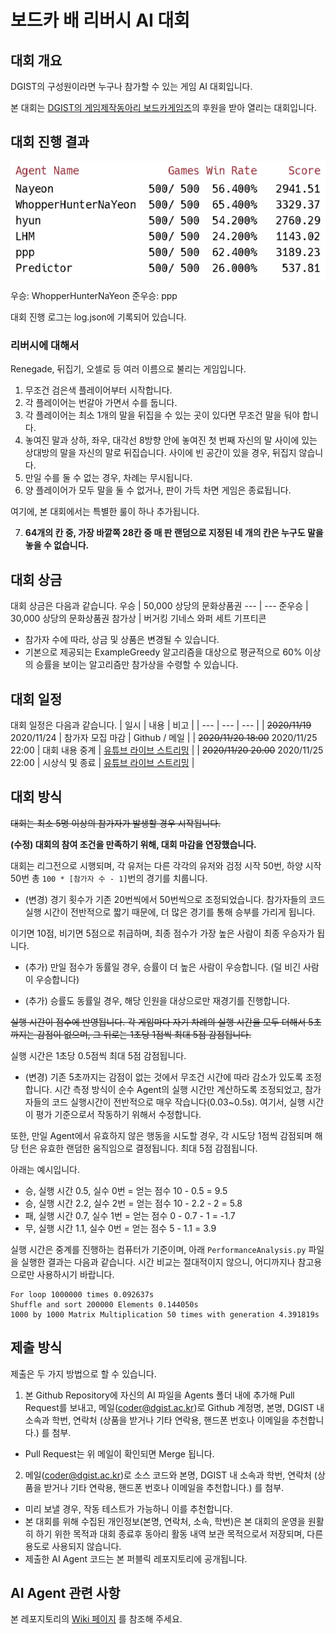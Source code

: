 # 보드카 배 리버시 AI 대회
## 대회 개요
DGIST의 구성원이라면 누구나 참가할 수 있는 게임 AI 대회입니다.

본 대회는 [DGIST의 게임제작동아리 보드카게임즈](http://vodkagames.net)의 후원을 받아 열리는 대회입니다.

## 대회 진행 결과

![Result](https://github.com/r3coder/vodka-ai-contest-1-reversi/blob/master/Resources/Result.png)

우승: WhopperHunterNaYeon
준우승: ppp

대회 진행 로그는 log.json에 기록되어 있습니다.
### 리버시에 대해서
Renegade, 뒤집기, 오셀로 등 여러 이름으로 불리는 게임입니다.

1. 무조건 검은색 플레이어부터 시작합니다.
2. 각 플레이어는 번갈아 가면서 수를 둡니다.
3. 각 플레이어는 최소 1개의 말을 뒤집을 수 있는 곳이 있다면 무조건 말을 둬야 합니다.
4. 놓여진 말과 상하, 좌우, 대각선 8방향 안에 놓여진 첫 번째 자신의 말 사이에 있는 상대방의 말을 자신의 말로 뒤집습니다. 사이에 빈 공간이 있을 경우, 뒤집지 않습니다.
5. 만일 수를 둘 수 없는 경우, 차례는 무시됩니다.
6. 양 플레이어가 모두 말을 둘 수 없거나, 판이 가득 차면 게임은 종료됩니다.

여기에, 본 대회에서는 특별한 룰이 하나 추가됩니다.

7. **64개의 칸 중, 가장 바깥쪽 28칸 중 매 판 랜덤으로 지정된 네 개의 칸은 누구도 말을 놓을 수 없습니다.**


## 대회 상금
대회 상금은 다음과 같습니다.
우승 | 50,000 상당의 문화상품권 
--- | ---
준우승 | 30,000 상당의 문화상품권 
참가상 | 버거킹 기네스 와퍼 세트 기프티콘 
* 참가자 수에 따라, 상금 및 상품은 변경될 수 있습니다.
* 기본으로 제공되는 ExampleGreedy 알고리즘을 대상으로 평균적으로 60% 이상의 승률을 보이는 알고리즘만 참가상을 수령할 수 있습니다.

## 대회 일정
대회 일정은 다음과 같습니다.
| 일시 | 내용 | 비고 |
| --- | --- | --- |
| ~~2020/11/19~~ 2020/11/24 | 참가자 모집 마감 | Github / 메일 |
| ~~2020/11/20 18:00~~ 2020/11/25 22:00 | 대회 내용 중계 | [유튜브 라이브 스트리밍](https://www.youtube.com/watch?v=r0Rt79CUBtU) |
| ~~2020/11/20 20:00~~ 2020/11/25 22:00 | 시상식 및 종료 | [유튜브 라이브 스트리밍](https://www.youtube.com/watch?v=r0Rt79CUBtU) |

## 대회 방식
~~대회는 최소 5명 이상의 참가자가 발생할 경우 시작됩니다.~~

**(수정) 대회의 참여 조건을 만족하기 위해, 대회 마감을 연장했습니다.**

대회는 리그전으로 시행되며, 각 유저는 다른 각각의 유저와 검정 시작 50번, 하양 시작 50번 총 `100 * [참가자 수 - 1]`번의 경기를 치룹니다.

- (변경) 경기 횟수가 기존 20번씩에서 50번씩으로 조정되었습니다. 참가자들의 코드 실행 시간이 전반적으로 짧기 때문에, 더 많은 경기를 통해 승부를 가리게 됩니다.

이기면 10점, 비기면 5점으로 취급하며, 최종 점수가 가장 높은 사람이 최종 우승자가 됩니다.

- (추가) 만일 점수가 동률일 경우, 승률이 더 높은 사람이 우승합니다. (덜 비긴 사람이 우승합니다)

- (추가) 승률도 동률일 경우, 해당 인원을 대상으로만 재경기를 진행합니다.

~~실행 시간이 점수에 반영됩니다. 각 게임마다 자기 차례의 실행 시간을 모두 더해서 5초까지는 감점이 없으며, 그 뒤로는 1초당 1점씩 최대 5점 감점됩니다.~~

실행 시간은 1초당 0.5점씩 최대 5점 감점됩니다.

- (변경) 기존 5초까지는 감점이 없는 것에서 무조건 시간에 따라 감소가 있도록 조정합니다. 시간 측정 방식이 순수 Agent의 실행 시간만 계산하도록 조정되었고, 참가자들의 코드 실행시간이 전반적으로 매우 작습니다(0.03~0.5s). 여기서, 실행 시간이 평가 기준으로서 작동하기 위해서 수정합니다.

또한, 만일 Agent에서 유효하지 않은 행동을 시도할 경우, 각 시도당 1점씩 감점되며 해당 턴은 유효한 랜덤한 움직임으로 결정됩니다. 최대 5점 감점됩니다.

아래는 예시입니다.
- 승, 실행 시간 0.5, 실수 0번 = 얻는 점수 10 - 0.5 = 9.5
- 승, 실행 시간 2.2, 실수 2번 = 얻는 점수 10 - 2.2 - 2 = 5.8
- 패, 실행 시간 0.7, 실수 1번 = 얻는 점수 0 - 0.7 - 1 = -1.7
- 무, 실행 시간 1.1, 실수 0번 = 얻는 점수 5 - 1.1 = 3.9

실행 시간은 중계를 진행하는 컴퓨터가 기준이며, 아래 `PerformanceAnalysis.py` 파일을 실행한 결과는 다음과 같습니다. 시간 비교는 절대적이지 않으니, 어디까지나 참고용으로만 사용하시기 바랍니다.

```
For loop 1000000 times 0.092637s
Shuffle and sort 200000 Elements 0.144050s
1000 by 1000 Matrix Multiplication 50 times with generation 4.391819s
```

## 제출 방식
제출은 두 가지 방법으로 할 수 있습니다.

1. 본 Github Repository에 자신의 AI 파일을 Agents 폴더 내에 추가해 Pull Request를 보내고, 메일(coder@dgist.ac.kr)로 Github 계정명, 본명, DGIST 내 소속과 학번, 연락처 (상품을 받거나 기타 연락용, 핸드폰 번호나 이메일을 추천합니다.) 를 첨부.

* Pull Request는 위 메일이 확인되면 Merge 됩니다.

2. 메일(coder@dgist.ac.kr)로 소스 코드와 본명, DGIST 내 소속과 학번, 연락처 (상품을 받거나 기타 연락용, 핸드폰 번호나 이메일을 추천합니다.) 를 첨부.

* 미리 보낼 경우, 작동 테스트가 가능하니 이를 추천합니다.
* 본 대회를 위해 수집된 개인정보(본명, 연락처, 소속, 학번)은 본 대회의 운영을 원활히 하기 위한 목적과 대회 종료후 동아리 활동 내역 보관 목적으로서 저장되며, 다른 용도로 사용되지 않습니다.
* 제출한 AI Agent 코드는 본 퍼블릭 레포지토리에 공개됩니다.

## AI Agent 관련 사항
본 레포지토리의 [Wiki 페이지](https://github.com/r3coder/vodka-ai-contest-1-reversi/wiki) 를 참조해 주세요. 
